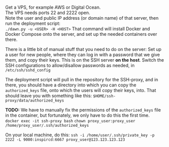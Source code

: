 Get a VPS, for example AWS or Digital Ocean.   
The VPS needs ports 22 and 2222 open.   
Note the user and public IP address (or domain name) of that server, then run the deployment script:   
`./dawn.py -u <USER> -H <HOST>`
That command will install Docker and Docker Compose onto the server, and set up the needed containers over there.

There is a little bit of manual stuff that you need to do on the server:
Set up a user for new people, where they can log in with a password that we give them, and copy their keys.
This is on the SSH server **on the host**.
Switch the SSH configurations to allow/disallow passwords as needed, in `/etc/ssh/sshd_config`


The deployment script will pull in the repository for the SSH-proxy, and in there, you should have a 
directory into which you can copy the `authorized_keys` file, onto which the users will copy their keys, into.
That should leave you with something like this:
`$HOME/ssh-proxy/data/authorized_keys`

**TODO:** We have to manually fix the permissions of the `authorized_keys` file in the container, but fortunately, we only have to do this the first time.
`docker exec -it ssh-proxy bash`
`chown proxy_user:proxy_user /home/proxy_user/.ssh/authorized_keys`



On your local machine, do this:
`ssh -i /home/user/.ssh/private_key -p 2222 -L 9000:inspircd:6667 proxy_user@123.123.123.123`
